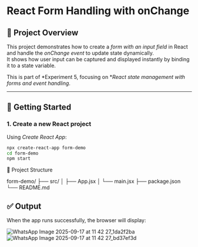 # React Form Handling with onChange

## 📖 Project Overview

This project demonstrates how to create a *form with an input field* in React and handle the *onChange event* to update state dynamically.  
It shows how user input can be captured and displayed instantly by binding it to a state variable.  

This is part of *Experiment 5, focusing on **React state management with forms and event handling*.  

---

## 🚀 Getting Started

### 1. Create a new React project

Using *Create React App*:

```bash
npx create-react-app form-demo
cd form-demo
npm start
```
 📂 Project Structure

form-demo/
 ├── src/
 │   ├── App.jsx
 │   └── main.jsx
 ├── package.json
 └── README.md

## ✅ Output

When the app runs successfully, the browser will display:

![WhatsApp Image 2025-09-17 at 11 42 27_1da2f2ba](https://github.com/user-attachments/assets/f4ea7d0b-f7bc-46ea-b476-d902d3d610c5)
![WhatsApp Image 2025-09-17 at 11 42 27_bd37ef3d](https://github.com/user-attachments/assets/9833ad6d-9570-4125-be32-ca44218afb4e)

